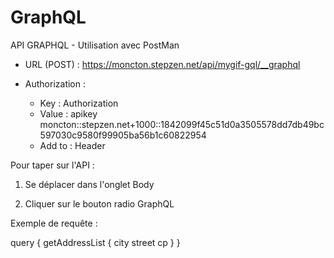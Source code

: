 # GraphQL

API GRAPHQL - Utilisation avec PostMan

- URL (POST) : 
https://moncton.stepzen.net/api/mygif-gql/__graphql


- Authorization : 
    - Key : Authorization
    - Value : apikey moncton::stepzen.net+1000::1842099f45c51d0a3505578dd7db49bc597030c9580f99905ba56b1c60822954
    - Add to : Header




Pour taper sur l'API : 

1. Se déplacer dans l'onglet Body

2. Cliquer sur le bouton radio GraphQL





Exemple de requête : 

query {
  getAddressList {
    city
    street
    cp
  }
}
